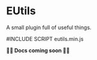 # EUtils
A small plugin full of useful things.

#INCLUDE SCRIPT eutils.min.js

**🚧🚧 Docs coming soon 🚧🚧**
